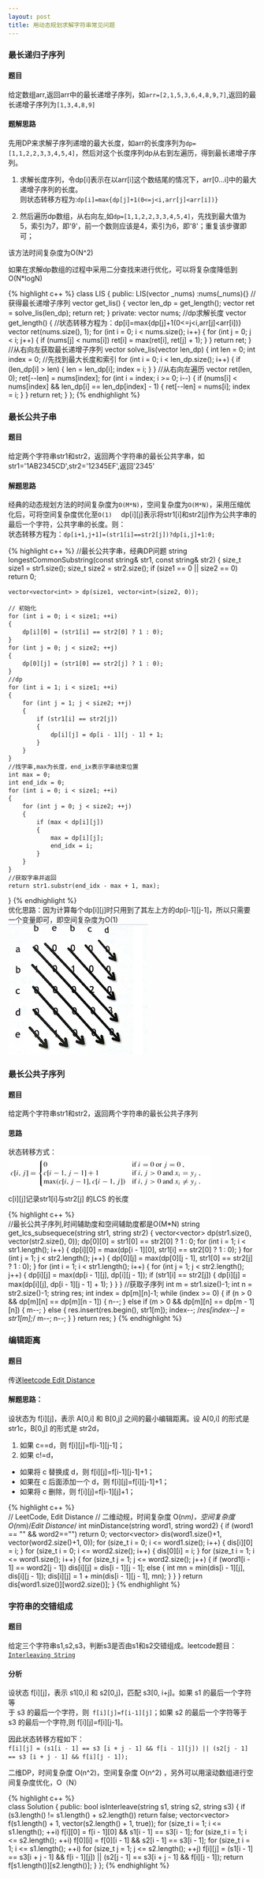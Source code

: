 ```yaml
---
layout: post
title: 用动态规划求解字符串常见问题
---
```

### 最长递归子序列  

#### 题目  
给定数组arr,返回arr中的最长递增子序列，如`arr=[2,1,5,3,6,4,8,9,7]`,返回的最长递增子序列为`[1,3,4,8,9]`  

#### 题解思路  
先用DP来求解子序列递增的最大长度，如arr的长度序列为`dp=[1,1,2,2,3,3,4,5,4]`，然后对这个长度序列dp从右到左遍历，得到最长递增子序列。  

1. 求解长度序列，令dp[i]表示在以arr[i]这个数结尾的情况下，arr[0...i]中的最大递增子序列的长度。  
则状态转移方程为:`dp[i]=max{dp[j]+1(0<=j<i,arr[j]<arr[i])}`  

2. 然后遍历dp数组，从右向左,如`dp=[1,1,2,2,3,3,4,5,4]`，先找到最大值为5，索引为7，即'9'，前一个数则应该是4，索引为6，即'8'；重复该步骤即可；  

该方法时间复杂度为O(N^2)  

如果在求解dp数组的过程中采用二分查找来进行优化，可以将复杂度降低到O(N*logN)  

{% highlight c++ %}
class LIS
    {
    public:
        LIS(vector<int> _nums) :nums(_nums){}
        //获得最长递增子序列
        vector<int> get_lis()
        {
            vector<int> len_dp = get_length();
            vector<int> ret = solve_lis(len_dp);
            return ret;
        }
    private:
        vector<int> nums;
        //dp求解长度
        vector<int> get_length()
        {
            //状态转移方程为：dp[i]=max{dp[j]+1(0<=j<i,arr[j]<arr[i])}
            vector<int> ret(nums.size(), 1);
            for (int i = 0; i < nums.size(); i++)
            {
                for (int j = 0; j < i; j++)
                {
                    if (nums[j] < nums[i])
                        ret[i] = max(ret[i], ret[j] + 1);
                }
            }
            return ret;
        }
        //从右向左获取最长递增子序列
        vector<int> solve_lis(vector<int> len_dp)
        {
            int len = 0;
            int index = 0;
            //先找到最大长度和索引
            for (int i = 0; i < len_dp.size(); i++)
            {
                if (len_dp[i] > len)
                {
                    len = len_dp[i];
                    index = i;
                }
            }
            //从右向左遍历
            vector<int> ret(len, 0);
            ret[--len] = nums[index];
            for (int i = index; i >= 0; i--)
            {
                if (nums[i] < nums[index] && len_dp[i] == len_dp[index] - 1)
                {
                    ret[--len] = nums[i];
                    index = i;
                }
            }
            return ret;
        }
    };
{% endhighlight %}

### 最长公共子串  

#### 题目  

给定两个字符串str1和str2，返回两个字符串的最长公共字串，如str1='1AB2345CD',str2='12345EF',返回'2345'  

#### 解题思路  

经典的动态规划方法的时间复杂度为`O(M*N)`，空间复杂度为`O(M*N)`，采用压缩优化后，可将空间复杂度优化至`O(1)  `
dp[i][j]表示将str1[i]和str2[j]作为公共字串的最后一个字符，公共字串的长度。则：  
状态转移方程为：`dp[i+1,j+1]=(str1[i]==str2[j])?dp[i,j]+1:0;`

{% highlight c++ %}
//最长公共字串，经典DP问题
string longestCommonSubstring(const string& str1, const string& str2)
{
    size_t size1 = str1.size();
    size_t size2 = str2.size();
    if (size1 == 0 || size2 == 0) return 0;

    vector<vector<int> > dp(size1, vector<int>(size2, 0));

    // 初始化
    for (int i = 0; i < size1; ++i)
    {
        dp[i][0] = (str1[i] == str2[0] ? 1 : 0);
    }
    for (int j = 0; j < size2; ++j)
    {
        dp[0][j] = (str1[0] == str2[j] ? 1 : 0);
    }
    //dp
    for (int i = 1; i < size1; ++i)
    {
        for (int j = 1; j < size2; ++j)
        {
            if (str1[i] == str2[j])
            {
                dp[i][j] = dp[i - 1][j - 1] + 1;
            }
        }
    }
    //找字串,max为长度，end_ix表示字串结束位置
    int max = 0;
    int end_idx = 0;
    for (int i = 0; i < size1; ++i)
    {
        for (int j = 0; j < size2; ++j)
        {
            if (max < dp[i][j])
            {
                max = dp[i][j];
                end_idx = i;
            }
        }
    }
    //获取字串并返回
    return str1.substr(end_idx - max + 1, max);
}
{% endhighlight %}  
优化思路：因为计算每个dp[i][j]时只用到了其左上方的dp[i-1][j-1]，所以只需要一个变量即可，即空间复杂度为O(1)    
![Alt text](/images/lcs_substring.png)  

### 最长公共子序列  

#### 题目  
给定两个字符串str1和str2，返回两个字符串的最长公共子序列  

#### 思路  
状态转移方式：  
![Alt text](/images/lcs_sequence.png)  
c[i][j]记录str1[i]与str2[j] 的LCS 的长度  

{% highlight c++ %}  
//最长公共子序列,时间辅助度和空间辅助度都是O(M*N)
string get_lcs_subsequece(string str1, string str2)
{
    vector<vector<int>> dp(str1.size(), vector<int>(str2.size(), 0));
    dp[0][0] = str1[0] == str2[0] ? 1 : 0;
    for (int i = 1; i < str1.length(); i++)
    {
        dp[i][0] = max(dp[i - 1][0], str1[i] == str2[0] ? 1 : 0);
    }
    for (int j = 1; j < str2.length(); j++)
    {
        dp[0][j] = max(dp[0][j - 1], str1[0] == str2[j] ? 1 : 0);
    }
    for (int i = 1; i < str1.length(); i++)
    {
        for (int j = 1; j < str2.length(); j++)
        {
            dp[i][j] = max(dp[i - 1][j], dp[i][j - 1]);
            if (str1[i] == str2[j])
            {
                dp[i][j] = max(dp[i][j], dp[i - 1][j - 1] + 1);
            }
        }
    }
    //获取子序列
    int m = str1.size()-1;
    int n = str2.size()-1;
    string res;
    int index = dp[m][n]-1;
    while (index >= 0)
    {
        if (n > 0 && dp[m][n] == dp[m][n - 1])
        {
            n--;
        }
        else if (m > 0 && dp[m][n] == dp[m - 1][n])
        {
            m--;
        }
        else
        {
            res.insert(res.begin(), str1[m]);
            index--;
            /*res[index--] = str1[m];*/
            m--;
            n--;
        }
    }
    return res;
}
{% endhighlight %}  

### 编辑距离  

#### 题目  

传送[leetcode Edit Distance](https://leetcode.com/problems/edit-distance/)  

#### 解题思路：  
设状态为 f[i][j]，表示 A[0,i] 和 B[0,j] 之间的最小编辑距离。设 A[0,i] 的形式是 str1c，B[0,j] 的形式是 str2d，  
1. 如果 c==d，则 f[i][j]=f[i-1][j-1]；  
2. 如果 c!=d，  

- 如果将 c 替换成 d，则 f[i][j]=f[i-1][j-1]+1；
- 如果在 c 后面添加一个 d，则 f[i][j]=f[i][j-1]+1；
- 如果将 c 删除，则 f[i][j]=f[i-1][j]+1；  

{% highlight c++ %}  
// LeetCode, Edit Distance
// 二维动规，时间复杂度 O(n*m)，空间复杂度 O(n*m)/*Edit Distance*/
int minDistance(string word1, string word2)
{
    if (word1 == "" && word2=="") return 0;
    vector<vector<int>> dis(word1.size()+1, vector<int>(word2.size()+1, 0));
    for (size_t i = 0; i <= word1.size(); i++)
    {
        dis[i][0] = i;
    }
    for (size_t i = 0; i <= word2.size(); i++)
    {
        dis[0][i] = i;
    }
    for (size_t i = 1; i <= word1.size(); i++)
    {
        for (size_t j = 1; j <= word2.size(); j++)
        {
            if (word1[i - 1] == word2[j - 1])
                dis[i][j] = dis[i - 1][j - 1];
            else
            {
                int mn = min(dis[i - 1][j], dis[i][j - 1]);
                dis[i][j] = 1 + min(dis[i - 1][j - 1], mn);
            }
        }
    }
    return dis[word1.size()][word2.size()];
}
{% endhighlight %}  

### 字符串的交错组成  

#### 题目  
给定三个字符串s1,s2,s3，判断s3是否由s1和s2交错组成。leetcode题目：[`Interleaving String`](https://leetcode.com/problems/interleaving-string/)

#### 分析  
设状态 f[i][j]，表示 s1[0,i] 和 s2[0,j]，匹配 s3[0, i+j]。如果 s1 的最后一个字符等  
于 s3 的最后一个字符，则` f[i][j]=f[i-1][j]`；如果 s2 的最后一个字符等于 s3 的最后一个字符,则 f[i][j]=f[i][j-1]。

因此状态转移方程如下：  
`f[i][j] = (s1[i - 1] == s3 [i + j - 1] && f[i - 1][j]) || (s2[j - 1] == s3 [i + j - 1] && f[i][j - 1]);`  

二维DP，时间复杂度 O(n^2)，空间复杂度 O(n^2) ，另外可以用滚动数组进行空间复杂度优化，O（N）  

{% highlight c++ %}  
class Solution
{
public:
    bool isInterleave(string s1, string s2, string s3)
    {
        if (s3.length() != s1.length() + s2.length())
            return false;
        vector<vector<bool>> f(s1.length() + 1,
                               vector<bool>(s2.length() + 1, true));
        for (size_t i = 1; i <= s1.length(); ++i)
            f[i][0] = f[i - 1][0] && s1[i - 1] == s3[i - 1];
        for (size_t i = 1; i <= s2.length(); ++i)
            f[0][i] = f[0][i - 1] && s2[i - 1] == s3[i - 1];
        for (size_t i = 1; i <= s1.length(); ++i)
            for (size_t j = 1; j <= s2.length(); ++j)
                f[i][j] = (s1[i - 1] == s3[i + j - 1] && f[i - 1][j])
                          || (s2[j - 1] == s3[i + j - 1] && f[i][j - 1]);
        return f[s1.length()][s2.length()];
    }
};
{% endhighlight %}  